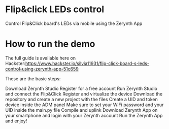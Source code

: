 # Flip&click LEDs control
Control Flip&amp;Click board's LEDs via mobile using the Zerynth App

# How to run the demo
The full guide is available here on Hackster:https://www.hackster.io/silvia11931/flip-click-board-s-leds-control-using-zerynth-app-51c659

These are the basic steps:

Download Zerynth Studio
Register for a free account
Run Zerynth Studio and connect the Flip&amp;Click
Register and virtualize the device
Download the repository and create a new project with the files
Create a UID and token device inside the ADM panel
Make sure to set your WiFi password and your UID inside the main.py file
Compile and uplink
Download Zerynth App on your smartphone and login with your Zerynth account
Run the Zerynth App and enjoy!

